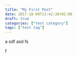 ```yaml
---
title: "My First Post"
date: 2017-10-09T13:42:28+02:00
draft: true
categories: ["test category"]
tags: ["test tag"]
---
```

a
sdf
asd
fs

f

